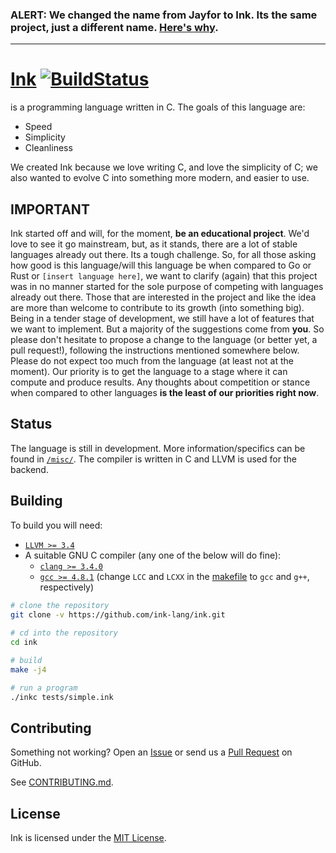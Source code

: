 ### ALERT: **We changed the name from Jayfor to Ink. Its the same project, just a different name. [Here's why](https://github.com/ink-lang/ink/issues/68).**

----

[Ink](http://ink-lang.github.io) [![BuildStatus](https://travis-ci.org/ink-lang/ink.svg?branch=master)](https://travis-ci.org/ink-lang/ink)
===

is a programming language written in C. The goals of this language are:

* Speed
* Simplicity
* Cleanliness

We created Ink because we love writing C, and love the simplicity of C; we also wanted to evolve C
into something more modern, and easier to use.

IMPORTANT
---------

Ink started off and will, for the moment, **be an educational
project**. We'd love to see it go mainstream, but, as it stands,
there are a lot of stable languages already out there. Its a
tough challenge. So, for all those asking how good is this
language/will this language be when compared to Go or Rust or
`[insert language here]`, we want to clarify (again) that this
project was in no manner started for the sole purpose of competing
with languages already out there. Those that are interested in the
project and like the idea are more than welcome to contribute to its
growth (into something big). Being in a tender stage of development,
we still have a lot of features that we want to implement. But a
majority of the suggestions come from **you**. So please don't
hesitate to propose a change to the language (or better yet,
a pull request!), following the instructions mentioned somewhere
below. Please do not expect too much from the language (at least not
at the moment). Our priority is to get the language to a stage where
it can compute and produce results. Any thoughts about competition
or stance when compared to other languages **is the least of our
priorities right now**. 

Status
------

The language is still in development. More information/specifics
can be found in [`/misc/`](/misc/). The compiler is written in C
and LLVM is used for the backend.

Building
--------

To build you will need:

 - [`LLVM >= 3.4`](http://llvm.org/releases/download.html)
 - A suitable GNU C compiler (any one of the below will do fine):
   - [`clang >= 3.4.0`](http://llvm.org/releases/download.html)
   - [`gcc >= 4.8.1`](https://gcc.gnu.org/) (change `LCC` and 
     `LCXX` in the [makefile](/Makefile) to `gcc` and `g++`, respectively)

```bash
# clone the repository
git clone -v https://github.com/ink-lang/ink.git
    
# cd into the repository
cd ink

# build
make -j4

# run a program
./inkc tests/simple.ink
```

Contributing
------------

Something not working? Open an [Issue](https://github.com/ink-lang/ink/issues)
or send us a [Pull Request](https://github.com/ink-lang/ink/pulls)
on GitHub.

See [CONTRIBUTING.md](/CONTRIBUTING.md).

License
-------

Ink is licensed under the [MIT License](/LICENSE.md).
